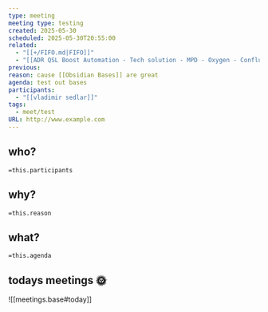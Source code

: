 ```yaml
---
type: meeting
meeting type: testing
created: 2025-05-30
scheduled: 2025-05-30T20:55:00
related:
  - "[[+/FIFO.md|FIFO]]"
  - "[[ADR QSL Boost Automation - Tech solution - MPD - Oxygen - Confluence]]"
previous:
reason: cause [[Obsidian Bases]] are great
agenda: test out bases
participants:
  - "[[vladimir sedlar]]"
tags:
  - meet/test
URL: http://www.example.com
---
```

## who?

`=this.participants`

## why?

`=this.reason`

## what?

`=this.agenda`

## todays meetings 🌞

![[meetings.base#today]]
